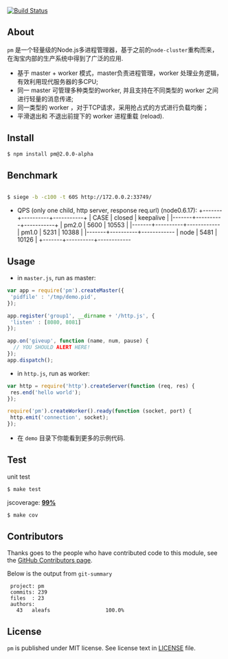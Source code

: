 [![Build Status](https://secure.travis-ci.org/aleafs/pm.png?branch=pm2.0)](http://travis-ci.org/aleafs/pm)

## About

`pm` 是一个轻量级的Node.js多进程管理器，基于之前的`node-cluster`重构而来，在淘宝内部的生产系统中得到了广泛的应用.

* 基于 master + worker 模式，master负责进程管理，worker 处理业务逻辑，有效利用现代服务器的多CPU;
* 同一 master 可管理多种类型的worker, 并且支持在不同类型的 worker 之间进行轻量的消息传递;
* 同一类型的 worker ，对于TCP请求，采用抢占式的方式进行负载均衡；
* 平滑退出和 不退出前提下的 worker 进程重载 (reload).

## Install

```bash
$ npm install pm@2.0.0-alpha
```

## Benchmark

```bash

$ siege -b -c100 -t 60S http://172.0.0.2:33749/

```

* QPS (only one child, http server, response req.url) (node0.6.17):
+-------+----------+-----------+
| CASE  | closed   | keepalive |
|-------+----------+-----------+
| pm2.0 |   5600   |   10553   |
|-------+----------+------------
| pm1.0 |   5231   |   10388   |
|-------+----------+------------
| node  |   5481   |   10126   |
+-------+----------+------------

## Usage

* in `master.js`, run as master:

```javascript
var app = require('pm').createMaster({
 'pidfile' : '/tmp/demo.pid',
});

app.register('group1', __dirname + '/http.js', {
 'listen' : [8080, 8081]
});

app.on('giveup', function (name, num, pause) {
  // YOU SHOULD ALERT HERE!
});
app.dispatch();

```

* in `http.js`, run as worker:

```javascript
var http = require('http').createServer(function (req, res) {
 res.end('hello world');
});

require('pm').createWorker().ready(function (socket, port) {
 http.emit('connection', socket);
});
```
* 在 `demo` 目录下你能看到更多的示例代码.

## Test

unit test

```bash
$ make test
```

jscoverage: [**99%**](http://aleafs.github.com/coverage/pm2.html)

```bash
$ make cov
```

## Contributors

Thanks goes to the people who have contributed code to this module, see the [GitHub Contributors page](https://github.com/aleafs/pm/graphs/contributors).

Below is the output from `git-summary`

```
 project: pm
 commits: 239
 files  : 23
 authors: 
   43	aleafs                  100.0%

```

## License

`pm` is published under MIT license.
See license text in [LICENSE](https://github.com/aleafs/pm/blob/master/LICENSE) file.

